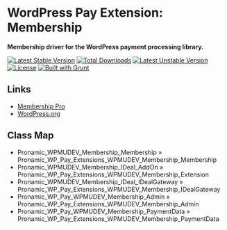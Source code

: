 # WordPress Pay Extension: Membership

**Membership driver for the WordPress payment processing library.**

[![Latest Stable Version](https://poser.pugx.org/wp-pay-extensions/membership/v/stable)](https://packagist.org/packages/wp-pay-extensions/membership)
[![Total Downloads](https://poser.pugx.org/wp-pay-extensions/membership/downloads)](https://packagist.org/packages/wp-pay-extensions/membership)
[![Latest Unstable Version](https://poser.pugx.org/wp-pay-extensions/membership/v/unstable)](https://packagist.org/packages/wp-pay-extensions/membership)
[![License](https://poser.pugx.org/wp-pay-extensions/membership/license)](https://packagist.org/packages/wp-pay-extensions/membership)
[![Built with Grunt](https://cdn.gruntjs.com/builtwith.png)](http://gruntjs.com/)

## Links

*	[Membership Pro](https://premium.wpmudev.org/project/membership/)
*	[WordPress.org](https://wordpress.org/plugins/membership/)

## Class Map

*	Pronamic_WPMUDEV_Membership_Membership » Pronamic_WP_Pay_Extensions_WPMUDEV_Membership_Membership
*	Pronamic_WPMUDEV_Membership_IDeal_AddOn » Pronamic_WP_Pay_Extensions_WPMUDEV_Membership_Extension
*	Pronamic_WPMUDEV_Membership_IDeal_IDealGateway » Pronamic_WP_Pay_Extensions_WPMUDEV_Membership_IDealGateway
*	Pronamic_WP_Pay_WPMUDEV_Membership_Admin » Pronamic_WP_Pay_Extensions_WPMUDEV_Membership_Admin
*	Pronamic_WP_Pay_WPMUDEV_Membership_PaymentData » Pronamic_WP_Pay_Extensions_WPMUDEV_Membership_PaymentData
